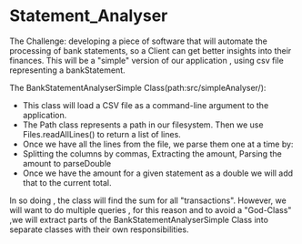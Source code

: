 # Statement_Analyser
 The Challenge:
 developing a piece of software that will automate the processing of bank statements, so a Client can get better insights into their finances.
 This will be a "simple" version of our application , using csv file representing a bankStatement.
 
 The BankStatementAnalyserSimple Class(path:src/simpleAnalyser/):
 
 *  This class will load a CSV file as a command-line argument to the application.
 *  The Path class represents a path in our filesystem. Then we use Files.readAllLines() to return a list of lines.
 *  Once we have all the lines from the file, we  parse them one at a time by:
 *  Splitting the columns by commas, Extracting the amount, Parsing the amount to parseDouble
 *  Once we have the amount for a given statement as a double we will add that to the current total.
 
 In so doing , the class will find  the sum for all "transactions".
 However, we will want to do multiple queries , for this reason and to avoid a "God-Class" ,we will extract parts of the BankStatementAnalyserSimple Class into 
 separate classes with their own responsibilities.
 
 
 
